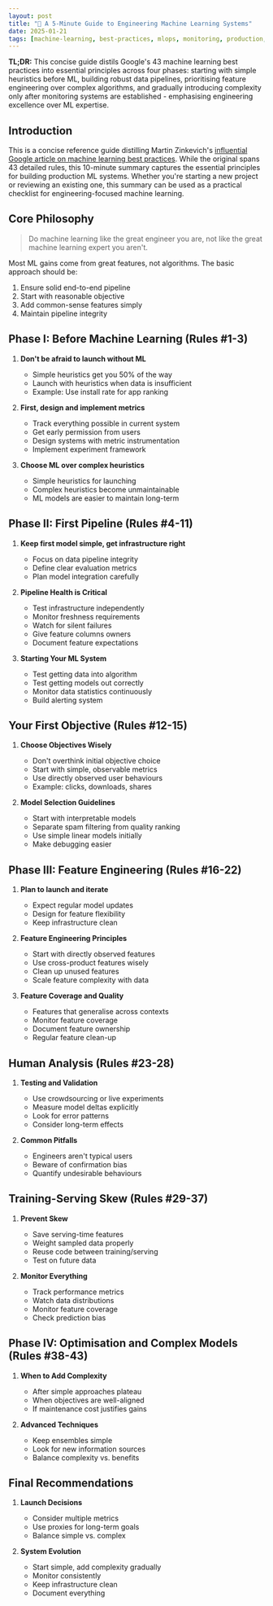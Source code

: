 ```yaml
---
layout: post
title: "🔧 A 5-Minute Guide to Engineering Machine Learning Systems"
date: 2025-01-21
tags: [machine-learning, best-practices, mlops, monitoring, production, quality-assurance, data-science, decision-making]
---
```


**TL;DR:** This concise guide distils Google's 43 machine learning best
practices into essential principles across four phases: starting with simple
heuristics before ML, building robust data pipelines, prioritising feature
engineering over complex algorithms, and gradually introducing complexity only
after monitoring systems are established - emphasising engineering excellence
over ML expertise.
<!--more-->

## Introduction

This is a concise reference guide distilling Martin Zinkevich's
[influential Google article on machine learning best practices](https://developers.google.com/machine-learning/guides/rules-of-ml).
While the original spans 43 detailed rules, this 10-minute summary captures the
essential principles for building production ML systems. Whether you're starting
a new project or reviewing an existing one, this summary can be used as a
practical checklist for engineering-focused machine learning.

## Core Philosophy

> Do machine learning like the great engineer you are, not like the great
> machine learning expert you aren't.

Most ML gains come from great features, not algorithms. The basic approach
should be:

1. Ensure solid end-to-end pipeline
2. Start with reasonable objective
3. Add common-sense features simply
4. Maintain pipeline integrity

## Phase I: Before Machine Learning (Rules #1-3)

1. **Don't be afraid to launch without ML**
   - Simple heuristics get you 50% of the way
   - Launch with heuristics when data is insufficient
   - Example: Use install rate for app ranking

2. **First, design and implement metrics**
   - Track everything possible in current system
   - Get early permission from users
   - Design systems with metric instrumentation
   - Implement experiment framework

3. **Choose ML over complex heuristics**
   - Simple heuristics for launching
   - Complex heuristics become unmaintainable
   - ML models are easier to maintain long-term

## Phase II: First Pipeline (Rules #4-11)

1. **Keep first model simple, get infrastructure right**
   - Focus on data pipeline integrity
   - Define clear evaluation metrics
   - Plan model integration carefully

2. **Pipeline Health is Critical**
   - Test infrastructure independently
   - Monitor freshness requirements
   - Watch for silent failures
   - Give feature columns owners
   - Document feature expectations

3. **Starting Your ML System**
   - Test getting data into algorithm
   - Test getting models out correctly
   - Monitor data statistics continuously
   - Build alerting system

## Your First Objective (Rules #12-15)

1. **Choose Objectives Wisely**
   - Don't overthink initial objective choice
   - Start with simple, observable metrics
   - Use directly observed user behaviours
   - Example: clicks, downloads, shares

2. **Model Selection Guidelines**
   - Start with interpretable models
   - Separate spam filtering from quality ranking
   - Use simple linear models initially
   - Make debugging easier

## Phase III: Feature Engineering (Rules #16-22)

1. **Plan to launch and iterate**
   - Expect regular model updates
   - Design for feature flexibility
   - Keep infrastructure clean

2. **Feature Engineering Principles**
   - Start with directly observed features
   - Use cross-product features wisely
   - Clean up unused features
   - Scale feature complexity with data

3. **Feature Coverage and Quality**
   - Features that generalise across contexts
   - Monitor feature coverage
   - Document feature ownership
   - Regular feature clean-up

## Human Analysis (Rules #23-28)

1. **Testing and Validation**
   - Use crowdsourcing or live experiments
   - Measure model deltas explicitly
   - Look for error patterns
   - Consider long-term effects

2. **Common Pitfalls**
   - Engineers aren't typical users
   - Beware of confirmation bias
   - Quantify undesirable behaviours

## Training-Serving Skew (Rules #29-37)

1. **Prevent Skew**
   - Save serving-time features
   - Weight sampled data properly
   - Reuse code between training/serving
   - Test on future data

2. **Monitor Everything**
   - Track performance metrics
   - Watch data distributions
   - Monitor feature coverage
   - Check prediction bias

## Phase IV: Optimisation and Complex Models (Rules #38-43)

1. **When to Add Complexity**
   - After simple approaches plateau
   - When objectives are well-aligned
   - If maintenance cost justifies gains

2. **Advanced Techniques**
   - Keep ensembles simple
   - Look for new information sources
   - Balance complexity vs. benefits

## Final Recommendations

1. **Launch Decisions**
   - Consider multiple metrics
   - Use proxies for long-term goals
   - Balance simple vs. complex

2. **System Evolution**
   - Start simple, add complexity gradually
   - Monitor consistently
   - Keep infrastructure clean
   - Document everything
